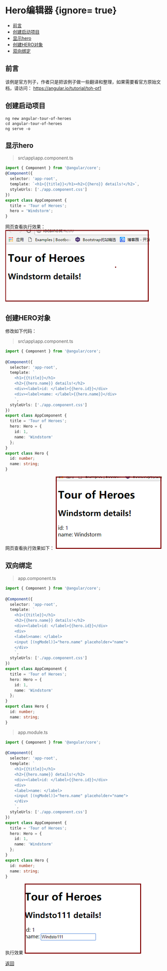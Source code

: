 # Hero编辑器 {ignore= true}

<!-- @import "[TOC]" {cmd="toc" depthFrom=1 depthTo=6 orderedList=false} -->
<!-- code_chunk_output -->

* [前言](#前言)
* [创建启动项目](#创建启动项目)
* [显示hero](#显示hero)
* [创建HERO对象](#创建hero对象)
* [双向绑定](#双向绑定)

<!-- /code_chunk_output -->

## 前言
该例是官方列子，作者只是把该例子做一些翻译和整理，如果需要看官方原始文档，请访问：
https://angular.io/tutorial/toh-pt1

## 创建启动项目

```
ng new angular-tour-of-heroes
cd angular-tour-of-heroes
ng serve -o
```

## 显示hero
> src\app\app.component.ts
```typescript
import { Component } from '@angular/core';
@Component({
  selector: 'app-root',
  template: `<h1>{{title}}</h1><h2>{{hero}} details!</h2>`,
  styleUrls: ['./app.component.css']
})
export class AppComponent {
  title = 'Tour of Heroes';
  hero = 'Windstorm';
}
```

网页查看执行效果：
![](assets/markdown-img-paste-2017081315510608.png)

## 创建HERO对象
修改如下代码：
> src\app\app.component.ts
```typescript
import { Component } from '@angular/core';

@Component({
  selector: 'app-root',
  template: `
    <h1>{{title}}</h1>
    <h2>{{hero.name}} details!</h2>
    <div><label>id: </label>{{hero.id}}</div>
    <div><label>name: </label>{{hero.name}}</div>
    `,
  styleUrls: ['./app.component.css']
})
export class AppComponent {
  title = 'Tour of Heroes';
  hero: Hero = {
    id: 1,
    name: 'Windstorm'
  };
}
export class Hero {
  id: number;
  name: string;
}
```

网页查看执行效果如下：
![](assets/markdown-img-paste-20170813160615235.png)

## 双向绑定
>app.component.ts
```typescript
import { Component } from '@angular/core';

@Component({
  selector: 'app-root',
  template: `
    <h1>{{title}}</h1>
    <h2>{{hero.name}} details!</h2>
    <div><label>id: </label>{{hero.id}}</div>
    <div>
    <label>name: </label>
    <input [(ngModel)]="hero.name" placeholder="name">
    </div>
    `,
  styleUrls: ['./app.component.css']
})
export class AppComponent {
  title = 'Tour of Heroes';
  hero: Hero = {
    id: 1,
    name: 'Windstorm'
  };
}
export class Hero {
  id: number;
  name: string;
}
```

>app.module.ts
```typescript
import { Component } from '@angular/core';

@Component({
  selector: 'app-root',
  template: `
    <h1>{{title}}</h1>
    <h2>{{hero.name}} details!</h2>
    <div><label>id: </label>{{hero.id}}</div>
    <div>
    <label>name: </label>
    <input [(ngModel)]="hero.name" placeholder="name">
    </div>
    `,
  styleUrls: ['./app.component.css']
})
export class AppComponent {
  title = 'Tour of Heroes';
  hero: Hero = {
    id: 1,
    name: 'Windstorm'
  };
}
export class Hero {
  id: number;
  name: string;
}
```

执行效果
![](assets/markdown-img-paste-20170813181114852.png)


[返回](./readme.md)
